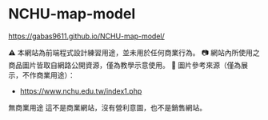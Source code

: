 # NCHU-map-model

https://gabas9611.github.io/NCHU-map-model/

⚠️ 本網站為前端程式設計練習用途，並未用於任何商業行為。
📷 網站內所使用之商品圖片皆取自網路公開資源，僅為教學示意使用。
🔗 圖片參考來源（僅為展示，不作商業用途）：
- https://www.nchu.edu.tw/index1.php

無商業用途
這不是商業網站，沒有營利意圖，也不是銷售網站。
